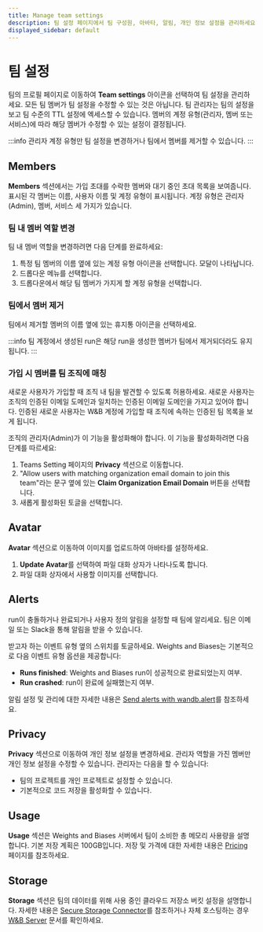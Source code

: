 ```yaml
---
title: Manage team settings
description: 팀 설정 페이지에서 팀 구성원, 아바타, 알림, 개인 정보 설정을 관리하세요.
displayed_sidebar: default
---
```


# 팀 설정

팀의 프로필 페이지로 이동하여 **Team settings** 아이콘을 선택하여 팀 설정을 관리하세요. 모든 팀 멤버가 팀 설정을 수정할 수 있는 것은 아닙니다. 팀 관리자는 팀의 설정을 보고 팀 수준의 TTL 설정에 엑세스할 수 있습니다. 멤버의 계정 유형(관리자, 멤버 또는 서비스)에 따라 해당 멤버가 수정할 수 있는 설정이 결정됩니다.

:::info
관리자 계정 유형만 팀 설정을 변경하거나 팀에서 멤버를 제거할 수 있습니다.
:::

## Members

**Members** 섹션에서는 가입 초대를 수락한 멤버와 대기 중인 초대 목록을 보여줍니다. 표시된 각 멤버는 이름, 사용자 이름 및 계정 유형이 표시됩니다. 계정 유형은 관리자(Admin), 멤버, 서비스 세 가지가 있습니다.

### 팀 내 멤버 역할 변경

팀 내 멤버 역할을 변경하려면 다음 단계를 완료하세요:

1. 특정 팀 멤버의 이름 옆에 있는 계정 유형 아이콘을 선택합니다. 모달이 나타납니다.
2. 드롭다운 메뉴를 선택합니다.
3. 드롭다운에서 해당 팀 멤버가 가지게 할 계정 유형을 선택합니다.

### 팀에서 멤버 제거

팀에서 제거할 멤버의 이름 옆에 있는 휴지통 아이콘을 선택하세요.

:::info
팀 계정에서 생성된 run은 해당 run을 생성한 멤버가 팀에서 제거되더라도 유지됩니다.
:::

### 가입 시 멤버를 팀 조직에 매칭

새로운 사용자가 가입할 때 조직 내 팀을 발견할 수 있도록 허용하세요. 새로운 사용자는 조직의 인증된 이메일 도메인과 일치하는 인증된 이메일 도메인을 가지고 있어야 합니다. 인증된 새로운 사용자는 W&B 계정에 가입할 때 조직에 속하는 인증된 팀 목록을 보게 됩니다.

조직의 관리자(Admin)가 이 기능을 활성화해야 합니다. 이 기능을 활성화하려면 다음 단계를 따르세요:

1. Teams Setting 페이지의 **Privacy** 섹션으로 이동합니다.
2. "Allow users with matching organization email domain to join this team"라는 문구 옆에 있는 **Claim Organization Email Domain** 버튼을 선택합니다.
3. 새롭게 활성화된 토글을 선택합니다.

## Avatar

**Avatar** 섹션으로 이동하여 이미지를 업로드하여 아바타를 설정하세요.

1. **Update Avatar**를 선택하여 파일 대화 상자가 나타나도록 합니다.
2. 파일 대화 상자에서 사용할 이미지를 선택합니다.

## Alerts

run이 충돌하거나 완료되거나 사용자 정의 알림을 설정할 때 팀에 알리세요. 팀은 이메일 또는 Slack을 통해 알림을 받을 수 있습니다.

받고자 하는 이벤트 유형 옆의 스위치를 토글하세요. Weights and Biases는 기본적으로 다음 이벤트 유형 옵션을 제공합니다:

* **Runs finished**: Weights and Biases run이 성공적으로 완료되었는지 여부.
* **Run crashed**: run이 완료에 실패했는지 여부.

알림 설정 및 관리에 대한 자세한 내용은 [Send alerts with wandb.alert](../../runs/alert.md)를 참조하세요.

## Privacy

**Privacy** 섹션으로 이동하여 개인 정보 설정을 변경하세요. 관리자 역할을 가진 멤버만 개인 정보 설정을 수정할 수 있습니다. 관리자는 다음을 할 수 있습니다:

* 팀의 프로젝트를 개인 프로젝트로 설정할 수 있습니다.
* 기본적으로 코드 저장을 활성화할 수 있습니다.

## Usage

**Usage** 섹션은 Weights and Biases 서버에서 팀이 소비한 총 메모리 사용량을 설명합니다. 기본 저장 계획은 100GB입니다. 저장 및 가격에 대한 자세한 내용은 [Pricing](https://wandb.ai/site/pricing) 페이지를 참조하세요.

## Storage

**Storage** 섹션은 팀의 데이터를 위해 사용 중인 클라우드 저장소 버킷 설정을 설명합니다. 자세한 내용은 [Secure Storage Connector](../features/teams.md#secure-storage-connector)를 참조하거나 자체 호스팅하는 경우 [W&B Server](../../hosting/data-security/secure-storage-connector.md) 문서를 확인하세요.